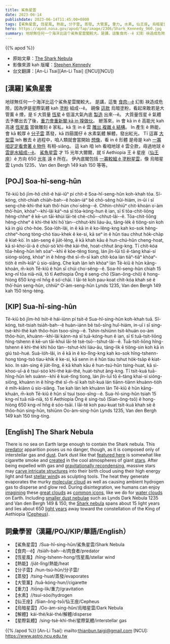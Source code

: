 ```yaml
---
title: 鯊魚星雲
date: 2023-06-14
publishdate: 2023-06-14T11:45:00+0800
tags: [鯊魚星雲, 恆星風, 熱能, 分子雲, 蒸發, 大管薰, 重力, 水素, 仙王座, 烏暗星雲, Lynds 1235, Van den Bergh 149, Van den Bergh 150, 解體, 食肉--ê, 星際氣體]
hero: https://apod.nasa.gov/apod/fap/image/2306/Shark_Kennedy_960.jpg
summary: 地球無任何一个海洋比這个鯊魚星雲閣較大。是講，這隻食肉--ê 幻影 袂造成危險，因為伊是星際氣體 kah 塗粉組成--ê。
---
```


{{% apod %}}

- 原始文章：[The Shark Nebula](https://apod.nasa.gov/apod/ap230614.html)
- 影像來源 kah 版權：[Stephen Kennedy](https://www.instagram.com/occupyspacecreations/)
- 台文翻譯：[An-Li Tsai][An-Li Tsai] ([NCU][NCU])

## [漢羅] 鯊魚星雲
地球無任何一个海洋比這个鯊魚星雲閣較大。
是講，這隻 [食肉--ê][predator] 幻影 袂造成危險，因為伊是星際氣體 kah [塗粉][dust] 組成--ê。
親像 [這款][featured here] 烏暗塗粉，看起來敢若是大管薰 ê 煙，是 tī 大質量 [恆星][stars] ê 低溫大氣內底 [製造][created] 出來--ê。
大質量恆星 ê 氣體去予擲出去了後，[重力會重新閣 kā in 搝做伙][gravitationally recondensing]。
紲落來，in 會 kā in ê 高能光 kah 高速 [恆星風][stellar wind] 當做雕刻 ê 家私，kā 生 in ê 雲 [雕出 複雜 ê 結構][carve intricate structures]。
In 產生 ê 熱能，會 kā 較厚 ê [分子雲][molecular cloud] 蒸發，kā 四箍圍仔 ê 水素氣體 解體，發出紅光。
Tī 這寡 [大型雲][great clouds] leh 散去 ê 過程中，咱人類就會當開始 [想像][imagining]，看 in ê 形體 是毋是 kah [一寡咱定定看會著 ê 物件][common icons] 有相-siâng。
這 kah 咱 leh 看咱地球 ê 雲仝款，毋過地球 ê [雲是水組成--ê][water clouds]。
[鯊魚星雲][Shark nebula] 才 15 光年大爾爾，就 tī Aethiopia 王 ê 星座（[仙王座][Cepheus]）ê 方向 650 [光年][light years] 遠 ê 所在。
伊內底閣包括 [一寡較細 ê 塗粉星雲][smaller dust nebulae]，像 烏暗星雲 Lynds 1235、Van den Bergh 149 kah 150 等等。



## [POJ] Soa-hî-seng-hûn
Tē-kiû bô jīm-hô chi̍t-ê hái-iûⁿ pí chit-ê Soa-hî-seng-hûn koh-khah tōa.
Sī-kóng, chit-chiah chia̍h-bah--ê hoàn-iáⁿ bē chō-sêng hûi-hiám, in-ūi i sī seng-chè-khì-thé kah thô͘-hún cho͘-sêng--ê.
Chhin-chhiūⁿ chit-khoán o͘-àm thô͘-hún, khòaⁿ--khí-lâi káⁿ-ná sī tōa-kóng-hun ê ian, sī tī tōa-chit-liōng hêng-chheⁿ ê kē-un tāi-khùi lāi-té chè-chō--chhut-lâi--ê.
Tōa-chit-liōng hêng-chheⁿ ê khì-thé khì hō͘ tàn--chhut-khì liáu-āu, tāng-le̍k ē tiông-sin koh kā in giú chò-hóe.
Sòa-lo̍h-lâi, in ē kā in ê ko-lêng-kng kah ko-sok hêng-chheⁿ-hong tòng-chò tiau-khek ê ke-si, kā seⁿ in ê hûn tiau chhut ho̍k-cha̍p ê kiat-kò͘.
In sán-seng ê jia̍t-lêng, ē kā khah kāu ê hun-chú-hûn cheng-hoat, kā sì-kho͘-ûi-á ê chúi-sò͘ khì-thé kái-thé, hoat-chhut âng-kng.
Tī chit-kóa tōa-hêng-hûn leh sòaⁿ--khì ê kòe-têng tiong, lán jîn-lūi tō ē-tàng khai-sí sióng-siōng, khòaⁿ in ê hêng-thé sī-m̄-sī kah chi̍t-kóa lán tiāⁿ-tiāⁿ khòaⁿ-tio̍h ê mi̍h-kiāⁿ ū sio-siâng.
Che kah lán leh khòaⁿ lán Tē-kiû ê hûn kāng-khoán, m̄-koh Tē-kiû ê hûn sī chúi cho͘-sêng--ê.
Soa-hî-seng-hûn chiah 15 kng-nî tōa niā-niā, tō tī Aethiopia Ông ê seng-chō (Sian-ông-chō) ê hong-hiòng 650 kng-nî hn̄g ê só͘-chāi.
I lāi-té koh pau-koat chi̍t-kóa khah sè ê thô͘-hún seng-hûn, chhiūⁿ O͘-àm-seng-hûn Lynds 1235, Van den Bergh 149 kah 150 téng-téng.

## [KIP] Sua-hî-sing-hûn
Tē-kiû bô jīm-hô tsi̍t-ê hái-iûnn pí tsit-ê Sua-hî-sing-hûn koh-khah tuā.
Sī-kóng, tsit-tsiah tsia̍h-bah--ê huàn-iánn bē tsō-sîng huî-hiám, in-uī i sī sing-tsè-khì-thé kah thôo-hún tsoo-sîng--ê.
Tshin-tshiūnn tsit-khuán oo-àm thôo-hún, khuànn--khí-lâi kánn-ná sī tuā-kóng-hun ê ian, sī tī tuā-tsit-liōng hîng-tshenn ê kē-un tāi-khuì lāi-té tsè-tsō--tshut-lâi--ê.
Tuā-tsit-liōng hîng-tshenn ê khì-thé khì hōo tàn--tshut-khì liáu-āu, tāng-li̍k ē tiông-sin koh kā in giú tsò-hué.
Suà-lo̍h-lâi, in ē kā in ê ko-lîng-kng kah ko-sok hîng-tshenn-hong tòng-tsò tiau-khik ê ke-si, kā senn in ê hûn tiau tshut ho̍k-tsa̍p ê kiat-kòo.
In sán-sing ê jia̍t-lîng, ē kā khah kāu ê hun-tsú-hûn tsing-huat, kā sì-khoo-uî-á ê tsuí-sòo khì-thé kái-thé, huat-tshut âng-kng.
Tī tsit-kuá tuā-hîng-hûn leh suànn--khì ê kuè-tîng tiong, lán jîn-luī tō ē-tàng khai-sí sióng-siōng, khuànn in ê hîng-thé sī-m̄-sī kah tsi̍t-kuá lán tiānn-tiānn khuànn-tio̍h ê mi̍h-kiānn ū sio-siâng.
Tse kah lán leh khuànn lán Tē-kiû ê hûn kāng-khuán, m̄-koh Tē-kiû ê hûn sī tsuí tsoo-sîng--ê.
Sua-hî-sing-hûn tsiah 15 kng-nî tuā niā-niā, tō tī Aethiopia Ông ê sing-tsō (Sian-ông-tsō) ê hong-hiòng 650 kng-nî hn̄g ê sóo-tsāi.
I lāi-té koh pau-kuat tsi̍t-kuá khah sè ê thôo-hún sing-hûn, tshiūnn Oo-àm-sing-hûn Lynds 1235, Van den Bergh 149 kah 150 tíng-tíng.

## [English] The Shark Nebula
There is no sea on Earth large enough to contain the Shark nebula.
This [predator][predator] apparition poses us no danger, though, as it is composed only of interstellar gas and [dust][dust].
Dark dust like that [featured here][featured here] is somewhat like cigarette smoke and [created][created] in the cool atmospheres of giant [stars][stars].
After being expelled with gas and [gravitationally recondensing][gravitationally recondensing], massive stars may [carve intricate structures][carve intricate structures] into their birth cloud using their high energy light and fast [stellar wind][stellar wind]s as sculpting tools.
The heat they generate evaporates the murky [molecular cloud][molecular cloud] as well as causing ambient hydrogen gas to disperse and glow red.
During disintegration, we humans can enjoy [imagining][imagining] these [great clouds][great clouds] as [common icons][common icons], like we do for [water clouds][water clouds] on Earth.
Including [smaller dust nebulae][smaller dust nebulae] such as Lynds Dark Nebula 1235 and Van den Bergh 149 & 150, the [Shark nebula][Shark nebula] spans about 15 light years and lies about 650 [light years][light years] away toward the constellation of the King of Aethiopia ([Cepheus][Cepheus]).

## 詞彙學習（漢羅/POJ/KIP/華語/English）
- 【鯊魚星雲】/Sua-hî-sing-hûn/鯊魚星雲/Shark Nebula
- 【食肉--ê】/tsia̍h-bah--ê/肉食者/predator
- 【恆星風】/hîng-tshenn-hong/恆星風/stellar wind
- 【熱能】/jia̍t-lîng/熱能/heat
- 【分子雲】/hun-tsú-hûn/分子雲/
- 【蒸發】/tsing-huat/蒸發/evaporates
- 【大管薰】/tuā-kóng-hun//cigarette
- 【重力】/tiōng-li̍k/重力/gravitation
- 【水素】//tsuí-sòo/hydrogen
- 【仙王座】/Sian-ông-tsō/仙王座/Cepheus
- 【烏暗星雲】/Oo-àm-sing-hûn/烏暗星雲/Dark Nebula
- 【解體】kái-thé/kái-thé/解體/disperse
- 【星際氣體】/sing-tsè-khì-thé/星際氣體/interstellar gas

{{% /apod %}}
[An-Li Tsai]: mailto:thianbun.taigi@gmail.com
[NCU]: https://www.astro.ncu.edu.tw

[copyright]: https://apod.nasa.gov/apod/fap/lib/about_apod.html#srapply
[License]: https://creativecommons.org/licenses/by/2.0/

[predator]:https://oceantoday.noaa.gov/endoceansharks/
[dust]:http://apod.nasa.gov/apod/ap030706.html
[featured here]:https://www.instagram.com/p/CskcSjVsGKH/
[created]:https://en.wikipedia.org/wiki/Cosmic_dust#Dust_grain_formation
[stars]:https://science.nasa.gov/astrophysics/focus-areas/how-do-stars-form-and-evolve
[gravitationally recondensing]:https://www.youtube.com/watch?v=YbdwTwB8jtc
[carve intricate structures]:https://apod.nasa.gov/apod/p221020.html
[stellar wind]:https://apod.nasa.gov/apod/ap000318.html
[molecular cloud]:https://apod.nasa.gov/apod/ap230129.html
[imagining]:https://apod.nasa.gov/apod/ap120124.html
[great clouds]:https://apod.nasa.gov/apod/ap141008.html
[common icons]:https://en.wikipedia.org/wiki/Pareidolia
[water clouds]:https://cloudappreciationsociety.org/
[smaller dust nebulae]:https://apod.nasa.gov/apod/image/1509/shark_toet_1000_anno.jpg
[Shark nebula]:https://www.galactic-hunter.com/post/the-shark-nebula
[light years]:https://spaceplace.nasa.gov/light-year/
[Cepheus]:https://en.wikipedia.org/wiki/Cepheus_(constellation)
